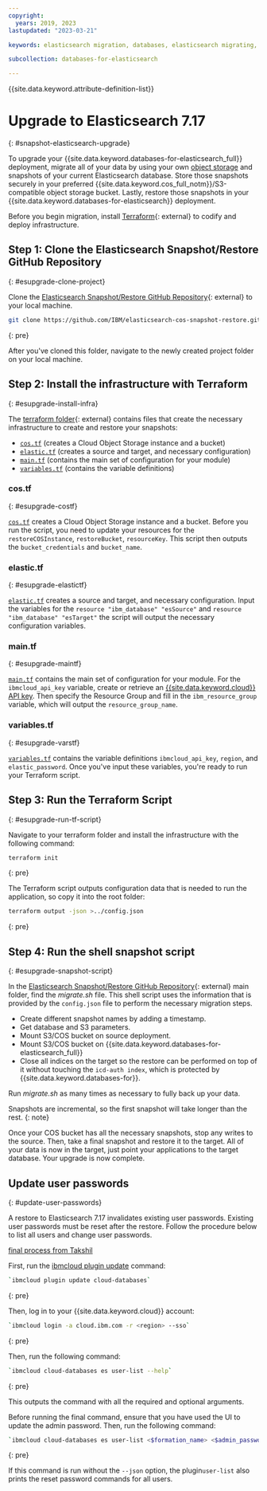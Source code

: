 ```yaml
---
copyright:
  years: 2019, 2023
lastupdated: "2023-03-21"

keywords: elasticsearch migration, databases, elasticsearch migrating, elasticsearch enterprise, snapshot, elasticsearch update

subcollection: databases-for-elasticsearch

---
```


{{site.data.keyword.attribute-definition-list}}

# Upgrade to Elasticsearch 7.17 
{: #snapshot-elasticsearch-upgrade}

To upgrade your {{site.data.keyword.databases-for-elasticsearch_full}} deployment, migrate all of your data by using your own [object storage](https://www.ibm.com/topics/object-storage) and snapshots of your current Elasticsearch database. Store those snapshots securely in your preferred {{site.data.keyword.cos_full_notm}}/S3-compatible object storage bucket. Lastly, restore those snapshots in your {{site.data.keyword.databases-for-elasticsearch}} deployment. 

Before you begin migration, install [Terraform](https://www.terraform.io/){: external} to codify and deploy infrastructure.

## Step 1: Clone the Elasticsearch Snapshot/Restore GitHub Repository
{: #esupgrade-clone-project}

Clone the [Elasticsearch Snapshot/Restore GitHub Repository](https://github.com/IBM/elasticsearch-cos-snapshot-restore){: external} to your local machine. 

```sh
git clone https://github.com/IBM/elasticsearch-cos-snapshot-restore.git
```
{: pre}

After you've cloned this folder, navigate to the newly created project folder on your local machine. 

## Step 2: Install the infrastructure with Terraform
{: #esupgrade-install-infra}

The [terraform folder](https://github.com/IBM/elasticsearch-cos-snapshot-restore/tree/main/terraform){: external} contains files that create the necessary infrastructure to create and restore your snapshots: 
- [`cos.tf`](https://github.com/IBM/elasticsearch-cos-snapshot-restore/blob/main/terraform/cos.tf) (creates a Cloud Object Storage instance and a bucket)
- [`elastic.tf`](https://github.com/IBM/elasticsearch-cos-snapshot-restore/blob/main/terraform/elastic.tf) (creates a source and target, and necessary configuration)
- [`main.tf`](https://github.com/IBM/elasticsearch-cos-snapshot-restore/blob/main/terraform/main.tf) (contains the main set of configuration for your module)
- [`variables.tf`](https://github.com/IBM/elasticsearch-cos-snapshot-restore/blob/main/terraform/variables.tf) (contains the variable definitions)

### cos.tf
{: #esupgrade-costf}

[`cos.tf`](https://github.com/IBM/elasticsearch-cos-snapshot-restore/blob/main/terraform/cos.tf) creates a Cloud Object Storage instance and a bucket. Before you run the script, you need to update your resources for the `restoreCOSInstance`, `restoreBucket`, `resourceKey`. This script then outputs the `bucket_credentials` and `bucket_name`.

### elastic.tf
{: #esupgrade-elastictf}

[`elastic.tf`](https://github.com/IBM/elasticsearch-cos-snapshot-restore/blob/main/terraform/elastic.tf) creates a source and target, and necessary configuration. Input the variables for the `resource "ibm_database" "esSource"` and `resource "ibm_database" "esTarget"` the script will output the necessary configuration variables. 

### main.tf
{: #esupgrade-maintf}

[`main.tf`](https://github.com/IBM/elasticsearch-cos-snapshot-restore/blob/main/terraform/main.tf) contains the main set of configuration for your module. For the `ibmcloud_api_key` variable, create or retrieve an [{{site.data.keyword.cloud}} API key](/docs/account?topic=account-userapikey&interface=ui#create_user_key). Then specify the Resource Group and fill in the `ibm_resource_group` variable, which will output the `resource_group_name`.

### variables.tf
{: #esupgrade-varstf}

[`variables.tf`](https://github.com/IBM/elasticsearch-cos-snapshot-restore/blob/main/terraform/variables.tf) contains the variable definitions `ibmcloud_api_key`, `region`, and `elastic_password`.  Once you've input these variables, you're ready to run your Terraform script. 


## Step 3: Run the Terraform Script
{: #esupgrade-run-tf-script}

Navigate to your terraform folder and install the infrastructure with the following command:

```sh
terraform init 
```
{: pre}

The Terraform script outputs configuration data that is needed to run the application, so copy it into the root folder:

```sh
terraform output -json >../config.json
```
{: pre}

## Step 4: Run the shell snapshot script
{: #esupgrade-snapshot-script}

In the [Elasticsearch Snapshot/Restore GitHub Repository](https://github.com/IBM/elasticsearch-cos-snapshot-restore){: external} main folder, find the *migrate.sh* file. This shell script uses the information that is provided by the `config.json` file to perform the necessary migration steps.

- Create different snapshot names by adding a timestamp.
- Get database and S3 parameters.
- Mount S3/COS bucket on source deployment.
- Mount S3/COS bucket on {{site.data.keyword.databases-for-elasticsearch_full}}
- Close all indices on the target so the restore can be performed on top of it without touching the `icd-auth index`, which is protected by {{site.data.keyword.databases-for}}.

Run *migrate.sh* as many times as necessary to fully back up your data. 

Snapshots are incremental, so the first snapshot will take longer than the rest. 
{: note}

Once your COS bucket has all the necessary snapshots, stop any writes to the source. Then, take a final snapshot and restore it to the target. All of your data is now in the target, just point your applications to the target database. Your upgrade is now complete.

## Update user passwords
{: #update-user-passwords}

A restore to Elasticsearch 7.17 invalidates existing user passwords. Existing user passwords must be reset after the restore. Follow the procedure below to list all users and change user passwords. 


[final process from Takshil](https://github.ibm.com/ibm-cloud-databases/cloud-databases/pull/128)

First, run the [ibmcloud plugin update](https://cloud.ibm.com/docs/cli?topic=cli-ibmcloud_commands_settings#ibmcloud_plugin_update) command: 

```sh
`ibmcloud plugin update cloud-databases` 
```
{: pre}

Then, log in to your {{site.data.keyword.cloud}} account:

```sh
`ibmcloud login -a cloud.ibm.com -r <region> --sso`
```
{: pre}

Then, run the following command:

```sh
`ibmcloud cloud-databases es user-list --help`
```
{: pre}

This outputs the command with all the required and optional arguments.

Before running the final command, ensure that you have used the UI to update the admin password. Then, run the following command: 

```sh
`ibmcloud cloud-databases es user-list <$formation_name> <$admin_password>`
```
{: pre}

If this command is run without the `--json` option, the plugin`user-list` also prints the reset password commands for all users.
